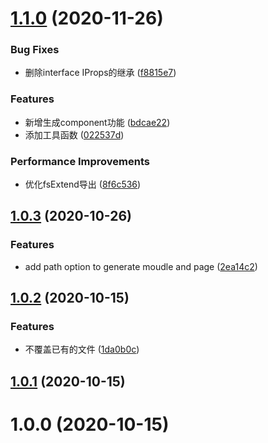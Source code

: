 # [1.1.0](https://github.com/LuoJimmy/antd-cli/compare/v1.0.3...v1.1.0) (2020-11-26)


### Bug Fixes

* 删除interface IProps的继承 ([f8815e7](https://github.com/LuoJimmy/antd-cli/commit/f8815e7213f82fcb23b9f788f8db7260d5084c8b))


### Features

* 新增生成component功能 ([bdcae22](https://github.com/LuoJimmy/antd-cli/commit/bdcae2296574fdda5956ed1277ee55249479ac28))
* 添加工具函数 ([022537d](https://github.com/LuoJimmy/antd-cli/commit/022537d9ee75724ca4b6c2c3a902d691ee56b33e))


### Performance Improvements

* 优化fsExtend导出 ([8f6c536](https://github.com/LuoJimmy/antd-cli/commit/8f6c536105a2af89949cd219b7ad11eae959d6aa))



## [1.0.3](https://github.com/LuoJimmy/antd-cli/compare/v1.0.2...v1.0.3) (2020-10-26)


### Features

* add path option to generate moudle and page ([2ea14c2](https://github.com/LuoJimmy/antd-cli/commit/2ea14c2c564d52767fb6ed466309791f1cf9ecf4))



## [1.0.2](https://github.com/LuoJimmy/antd-cli/compare/v1.0.1...v1.0.2) (2020-10-15)


### Features

* 不覆盖已有的文件 ([1da0b0c](https://github.com/LuoJimmy/antd-cli/commit/1da0b0c24562efe9abcbce12344766b093fa8672))



## [1.0.1](https://github.com/LuoJimmy/antd-cli/compare/v1.0.0...v1.0.1) (2020-10-15)



# 1.0.0 (2020-10-15)



